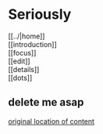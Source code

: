 # Seriously

[[../|home]]  
[[introduction]]  
[[focus]]  
[[edit]]  
[[details]]  
[[dots]]  

## delete me asap

[original location of content](https://sand-74696.medium.com/what-you-get-d565b064be7b)  